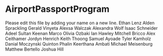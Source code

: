 # AirportPassportProgram

Please edit this file by adding your name on a new line.
Ethan Lenz
Alden Sprackling
Gerald Vinyeta
Alexsa Walczak
Alexandra Wolf
Isaac Schneider
Adeel Sultan
Keenan Marco
Olivia Ozbaki
Ian Hawley
Mitchell Bricco
Alex Ceithamer
Jordyn Henrich
Keith Thoong
Samuel Ayoade
Tyler Kamholz
Danial Moczynski
Quinton Phalin
Keerthana Ambati
Michael Meisenburg
Matthew Bertello
Joshua Hill
